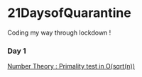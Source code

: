 # 21DaysofQuarantine
Coding my way through lockdown ! 

### Day 1

<a href="https://dev.to/priyanka__488/number-theory-primality-test-in-o-sqrt-n-dde">Number Theory : Primality test in O(sqrt(n))</a>

